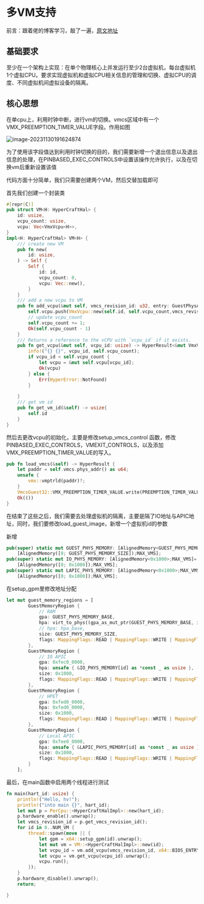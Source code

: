 # 多VM支持

前言：跟着佬的博客学习，敲了一遍，[原文地址](https://github.com/PeizhongQiu/rcore_pro4)

## 基础要求

至少在一个架构上实现：在单个物理核心上并发运行至少2台虚拟机，每台虚拟机1个虚拟CPU。要求实现虚拟机和虚拟CPU相关信息的管理和切换、虚拟CPU的调度、不同虚拟机间虚拟设备的隔离。



## 核心思想

在单cpu上，利用时钟中断，进行vm的切换。vmcs区域中有一个VMX_PREEMPTION_TIMER_VALUE字段。作用如图

![image-20231130191624874](C:\Users\admin\AppData\Roaming\Typora\typora-user-images\image-20231130191624874.png)

为了使用该字段值达到利用时钟切换的目的，我们需要新增一个退出信息以及退出信息的处理，在PINBASED_EXEC_CONTROLS中设置该操作允许执行，以及在切换vm后重新设置该值



代码方面十分简单，我们只需要创建两个VM，然后交替加载即可

首先我们创建一个封装类

```rust
#[repr(C)]
pub struct VM<H: HyperCraftHal> {
    id: usize,
    vcpu_count: usize,
    vcpu: Vec<VmxVcpu<H>>,
}
impl<H: HyperCraftHal> VM<H> {
    /// create new VM
    pub fn new(
        id: usize,
    ) -> Self {
        Self {
            id: id,
            vcpu_count: 0,
            vcpu: Vec::new(),
        }
    }
    /// add a new vcpu to VM
    pub fn add_vcpu(&mut self, vmcs_revision_id: u32, entry: GuestPhysAddr, npt_root: HostPhysAddr) -> HyperResult<usize> {
        self.vcpu.push(VmxVcpu::new(self.id, self.vcpu_count,vmcs_revision_id, entry, npt_root)?);
        // update vcpu_count
        self.vcpu_count += 1;
        Ok(self.vcpu_count - 1)
    }
    /// Returns a reference to the vCPU with `vcpu_id` if it exists.
    pub fn get_vcpu(&mut self, vcpu_id: usize) -> HyperResult<&mut VmxVcpu<H>> {
        info!("{} {}", vcpu_id, self.vcpu_count);
        if vcpu_id < self.vcpu_count {
            let vcpu = &mut self.vcpu[vcpu_id];
            Ok(vcpu)
        } else {
            Err(HyperError::NotFound)
        }
        
    }
    /// get vm id
    pub fn get_vm_id(&self) -> usize{
        self.id
    }
}
```

然后去更改vcpu的初始化，主要是修改setup_vmcs_control 函数，修改 PINBASED_EXEC_CONTROLS，VMEXIT_CONTROLS，以及添加VMX_PREEMPTION_TIMER_VALUE的写入。

```rust
pub fn load_vmcs(&self) -> HyperResult {
    let paddr = self.vmcs.phys_addr() as u64;
    unsafe {
        vmx::vmptrld(paddr)?;
    }
    VmcsGuest32::VMX_PREEMPTION_TIMER_VALUE.write(PREEMPTION_TIMER_VALUE)?;
    Ok(())
}
```

在结束了这些之后，我们需要去处理虚拟机的隔离，主要是隔了IO地址与APIC地址，同时，我们要修改load_guest_image，新增一个虚拟机id的参数



新增

```rust
pub(super) static mut GUEST_PHYS_MEMORY: [AlignedMemory<GUEST_PHYS_MEMORY_SIZE>;MAX_VMS]=
    [AlignedMemory([0; GUEST_PHYS_MEMORY_SIZE]);MAX_VMS];
pub(super) static mut IO_PHYS_MEMORY: [AlignedMemory<0x1000>;MAX_VMS]=
    [AlignedMemory([0; 0x1000]);MAX_VMS];
pub(super) static mut LAPIC_PHYS_MEMORY: [AlignedMemory<0x1000>;MAX_VMS]=
    [AlignedMemory([0; 0x1000]);MAX_VMS];
```

在setup_gpm里修改地址分配

```rust
let mut guest_memory_regions = [
        GuestMemoryRegion {
            // RAM
            gpa: GUEST_PHYS_MEMORY_BASE,
            hpa: virt_to_phys((gpa_as_mut_ptr(GUEST_PHYS_MEMORY_BASE, id) as HostVirtAddr).into()).into(),
            // hpa: hpa_base,
            size: GUEST_PHYS_MEMORY_SIZE,
            flags: MappingFlags::READ | MappingFlags::WRITE | MappingFlags::EXECUTE,
        },
        GuestMemoryRegion {
            // IO APIC
            gpa: 0xfec0_0000,
            hpa: unsafe { &IO_PHYS_MEMORY[id] as *const _ as usize },
            size: 0x1000,
            flags: MappingFlags::READ | MappingFlags::WRITE | MappingFlags::DEVICE,
        },
        GuestMemoryRegion {
            // HPET
            gpa: 0xfed0_0000,
            hpa: 0xfed0_0000,
            size: 0x1000,
            flags: MappingFlags::READ | MappingFlags::WRITE | MappingFlags::DEVICE,
        },
        GuestMemoryRegion {
            // Local APIC
            gpa: 0xfee0_0000,
            hpa: unsafe { &LAPIC_PHYS_MEMORY[id] as *const _ as usize },
            size: 0x1000,
            flags: MappingFlags::READ | MappingFlags::WRITE | MappingFlags::DEVICE,
        }
    ];
```



最后，在main函数中启用两个线程进行测试

```rust
fn main(hart_id: usize) {
    println!("Hello, hv!");
    println!("into main {}", hart_id);
    let mut p = PerCpu::<HyperCraftHalImpl>::new(hart_id);
    p.hardware_enable().unwrap();
    let vmcs_revision_id = p.get_vmcs_revision_id();
    for id in 0..NUM_VM {
        thread::spawn(move || {
            let gpm = x64::setup_gpm(id).unwrap();
            let mut vm = VM::<HyperCraftHalImpl>::new(id);
            let vcpu_id = vm.add_vcpu(vmcs_revision_id, x64::BIOS_ENTRY, gpm.nest_page_table_root()).unwrap();
            let vcpu = vm.get_vcpu(vcpu_id).unwrap();
            vcpu.run();
        });
    }
    p.hardware_disable().unwrap();
    return;

}
```

